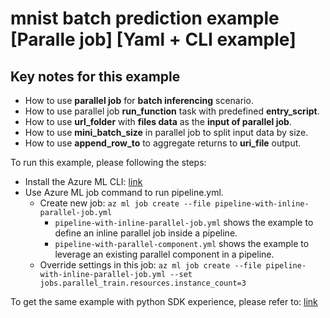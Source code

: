# mnist batch prediction example \[Paralle job\] \[Yaml + CLI example\]

## Key notes for this example
- How to use **parallel job** for **batch inferencing** scenario.
- How to use parallel job **run_function** task with predefined **entry_script**.
- How to use **url_folder** with **files data** as the **input of parallel job**.
- How to use **mini_batch_size** in parallel job to split input data by size. 
- How to use **append_row_to** to aggregate returns to **uri_file** output.

To run this example, please following the steps:
- Install the Azure ML CLI: [link](https://learn.microsoft.com/en-us/azure/machine-learning/how-to-configure-cli?tabs=public)
- Use Azure ML job command to run pipeline.yml.
    - Create new job: `az ml job create --file pipeline-with-inline-parallel-job.yml`
      - `pipeline-with-inline-parallel-job.yml` shows the example to define an inline parallel job inside a pipeline. 
      - `pipeline-with-parallel-component.yml` shows the example to leverage an existing parallel component in a pipeline. 
    - Override settings in this job: `az ml job create --file pipeline-with-inline-parallel-job.yml --set jobs.parallel_train.resources.instance_count=3`

To get the same example with python SDK experience, please refer to: [link](../../../../sdk/python/jobs/parallel/3a_mnist_batch_identification/mnist_batch_prediction.ipynb)